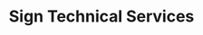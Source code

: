 ---
title: "Sign Technical Services"
url: /karachi/sign-technical-services/
shop: Raumausstattung
---